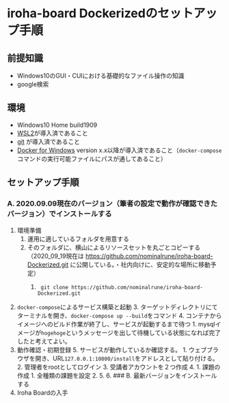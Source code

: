 # iroha-board Dockerizedのセットアップ手順
## 前提知識
- Windows10のGUI・CUIにおける基礎的なファイル操作の知識
- google検索
## 環境
- Windows10 Home build1909
- [WSL2]()が導入済であること
- [git]() が導入済であること
- [Docker for Windows]() version x.x以降が導入済であること（`docker-compose`コマンドの実行可能ファイルにパスが通してあること）

## セットアップ手順
### A. 2020.09.09現在のバージョン（筆者の設定で動作が確認できたバージョン）でインストールする
1. 環境準備
	1. 運用に適しているフォルダを用意する
	2. そのフォルダに、横山によるリソースセットを丸ごとコピーする
	（2020_09_19現在は https://github.com/nominalrune/iroha-board-Dockerized.git に公開している。・社内向けに、安定的な場所に移動予定）
		1. ```terminal
			git clone https://github.com/nominalrune/iroha-board-Dockerized.git
			```
2. `docker-compose`によるサービス構築と起動
	3. ターゲットディレクトリにてターミナルを開き、`docker-compose up --build`をコマンド
	4. コンテナからイメージへのビルド作業が終了し、サービスが起動するまで待つ
		1. mysqlイメージが`hogehoge`というメッセージを出して待機している状態になれば完了したと考えてよい。
3. 動作確認・初期登録
	5. サービスが動作しているか確認する。
		1. ウェブブラウザを開き、URL`127.0.0.1:10800/install`をアドレスとして貼り付ける。
		2. 管理者をrootとしてログイン
		3. 受講者アカウントを２つ作成
		4. 
			1. 課題の作成
				1. 全種類の課題を設定
			2. 
		5. 
		6. ### B. 最新バージョンをインストールする
4. Iroha Boardの入手